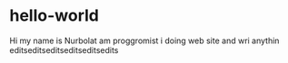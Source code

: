 # hello-world
Hi my name is Nurbolat am proggromist i doing web site and wri anythin
editseditseditseditseditsedits 
